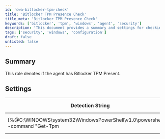 ```yaml
---
id: 'cwa-bitlocker-tpm-check'
title: 'Bitlocker TPM Presence Check'
title_meta: 'Bitlocker TPM Presence Check'
keywords: ['bitlocker', 'tpm', 'windows', 'agent', 'security']
description: 'This document provides a summary and settings for checking if the agent has Bitlocker TPM present. It includes a detection string, comparator, and applicable operating system details.'
tags: ['security', 'windows', 'configuration']
draft: false
unlisted: false
---
```

## Summary

This role denotes if the agent has Bitlocker TPM Present.

## Settings

| Detection String                                                                                     | Comparator | Result | Applicable OS |
|------------------------------------------------------------------------------------------------------|------------|--------|----------------|
| {%@C:\WINDOWS\system32\WindowsPowerShell\v1.0\powershell.exe -command "Get-Tpm|select -ExpandProperty TPMPresent"@%} | Contains   | True   | Windows        |



